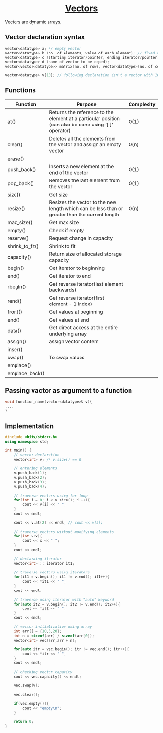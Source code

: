 <h1 align="center"><a href="#"> Vectors </a></h1>

Vectors are dynamic arrays.

## Vector declaration syntax

```cpp
vector<datatype> a; // empty vector
vector<datatype> b (no. of elements, value of each element); // fixed no. of elements with default value
vector<datatype> c (starting iterator/pointer, ending iterator/pointer); // inserting elements from other data structures
vector<datatype> d (name of vector to be coped);
vector<vector<datatype>> matrix(no. of rows, vector<datatype>(no. of cols, default value)); // declaring a 2D array

vector<datatype> v[10]; // following declaration isn't a vector with 10 elements but an array of size ten having vector elements
```
## Functions
| <center> Function </center>  | <center> Purpose </center>  | <center> Complexity </center>  |
| :--------------------------- | :-------------------------- | :----------------------------- |
| <a> at() </a> | Returns the reference to the element at a particular position (can also be done using ‘[ ]’ operator) | O(1)|
| <a> clear() </a> | Deletes all the elements from the vector and assign an empty vector | O(n) |
| <a> erase() </a> | | |
| <a> push_back() </a> | Inserts a new element at the end of the vector | O(1) |
| <a> pop_back() </a> | Removes the last element from the vector | O(1) |
| <a> size() </a> | Get size | |
| <a> resize() </a> | Resizes the vector to the new length which can be less than or greater than the current length | O(n) |
| <a> max_size() </a> | Get max size | |
| <a> empty() </a> | Check if empty | |
| <a> reserve() </a> | Request change in capacity | |
| <a> shrink_to_fit() </a> | Shrink to fit | |
| <a> capacity() </a> | Return size of allocated storage capacity | |
| <a> begin() </a> | Get iterator to beginning | |
| <a> end() </a> | Get iterator to end | |
| <a> rbegin() </a> | Get reverse iterator(last element backwards) | |
| <a> rend() </a> | Get reverse iterator(first element - 1 index) | |
| <a> front() </a> | Get values at beginning | |
| <a> end() </a> | Get values at end | |
| <a> data() </a> | Get direct access at the entire underlying array | |
| <a> assign() </a> | assign vector content | |
| <a> inser() </a> | | |
| <a> swap() </a> | To swap values | |
| <a> emplace() </a> | | |
| <a> emplace_back() </a> | | |

  


## Passing vactor as argument to a function
```cpp
void function_name(vector<datatype>& v){
....
}
```

## Implementation
```cpp
#include <bits/stdc++.h>
using namespace std;

int main() {
    // vector declaration
    vector<int> v; // v.size() == 0
    
    // entering elements
    v.push_back(1); 
    v.push_back(2);
    v.push_back(3);
    v.push_back(4);
    
    // traverse vectors using for loop
    for(int i = 0; i < v.size(); i ++){
        cout << v[i] << " ";
    }
    cout << endl;
    
    cout << v.at(2) << endl; // cout << v[2];
    
    // traverse vectors without modifying elements
    for(int x:v){
        cout << x << " ";
    }
    cout << endl;
    
    // declaraing iterator
    vector<int> :: iterator it1;
    
    // traverse vectors using iterators
    for(it1 = v.begin(); it1 != v.end(); it1++){
        cout << *it1 << " ";
    }
    cout << endl;
    
    // traverse using iterator with "auto" keyword
    for(auto it2 = v.begin(); it2 != v.end(); it2++){
        cout << *it2 << " ";
    }
    cout << endl;
    
    // vector initialization using array
    int arr[] = {10,5,20};
    int n = sizeof(arr) / sizeof(arr[0]);
    vector<int> vec(arr,arr + n);
    
    for(auto itr = vec.begin(); itr != vec.end(); itr++){
        cout << *itr << " ";
    }
    cout << endl;
    
    // checking vector capacity
    cout << vec.capacity() << endl;
    
    vec.swap(v);
    
    vec.clear();
    
    if(vec.empty()){
        cout << "empty\n";
    }
    
	return 0;
}
```
